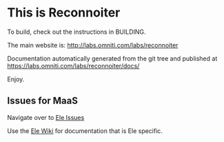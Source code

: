 # This is Reconnoiter

To build, check out the instructions in BUILDING.

The main website is: <http://labs.omniti.com/labs/reconnoiter>

Documentation automatically generated from the git tree and
published at <https://labs.omniti.com/labs/reconnoiter/docs/>

Enjoy.

## Issues for MaaS

Navigate over to [Ele Issues](https://github.com/racker/ele/issues)

Use the [Ele Wiki](https://github.com/racker/ele/wiki) for documentation that
is Ele specific.
